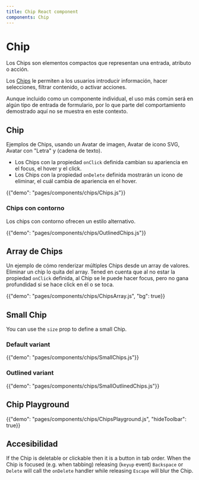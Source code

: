 ```yaml
---
title: Chip React component
components: Chip
---
```


# Chip

<p class="description">Los Chips son elementos compactos que representan una entrada, atributo o acción.</p>

Los [Chips](https://material.io/design/components/chips.html) le permiten a los usuarios introducir información, hacer selecciones, filtrar contenido, o activar acciones.

Aunque incluido como un componente individual, el uso más común será en algún tipo de entrada de formulario, por lo que parte del comportamiento demostrado aquí no se muestra en este contexto.

## Chip

Ejemplos de Chips, usando un Avatar de imagen, Avatar de icono SVG, Avatar con "Letra" y (cadena de texto).

- Los Chips con la propiedad `onClick` definida cambian su apariencia en el focus, el hover y el click.
- Los Chips con la propiedad `onDelete` definida mostrarán un icono de eliminar, el cuál cambia de apariencia en el hover.

{{"demo": "pages/components/chips/Chips.js"}}

### Chips con contorno

Los chips con contorno ofrecen un estilo alternativo.

{{"demo": "pages/components/chips/OutlinedChips.js"}}

## Array de Chips

Un ejemplo de cómo renderizar múltiples Chips desde un array de valores. Eliminar un chip lo quita del array. Tened en cuenta que al no estar la propiedad `onClick` definida, al Chip se le puede hacer focus, pero no gana profundidad si se hace click en él o se toca.

{{"demo": "pages/components/chips/ChipsArray.js", "bg": true}}

## Small Chip

You can use the `size` prop to define a small Chip.

### Default variant

{{"demo": "pages/components/chips/SmallChips.js"}}

### Outlined variant

{{"demo": "pages/components/chips/SmallOutlinedChips.js"}}

## Chip Playground

{{"demo": "pages/components/chips/ChipsPlayground.js", "hideToolbar": true}}

## Accesibilidad

If the Chip is deletable or clickable then it is a button in tab order. When the Chip is focused (e.g. when tabbing) releasing (`keyup` event) `Backspace` or `Delete` will call the `onDelete` handler while releasing `Escape` will blur the Chip.